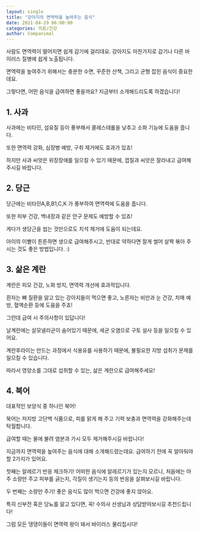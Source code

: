 ```yaml
---
layout: single
title: "강아지의 면역력을 높여주는 음식"
date: 2021-04-29 06:00:00
categories: 의료/건강
author: Companimal
---
```


사람도 면역력이 떨어지면 쉽게 감기에 걸리데요. 강아지도 마찬가지로 감기나 다른 바이러스 질병에 쉽게 노출됩니다.

면역력을 높여주기 위해서는 충분한 수면, 꾸준한 산책, 그리고 균형 잡힌 음식이 중요한데요.

그렇다면, 어떤 음식을 급여하면 좋을까요? 지금부터 소개해드리도록 하겠습니다!

## 1. 사과

사과에는 비타민, 섬유질 등이 풍부해서 콜레스테롤을 낮추고 소화 기능에 도움을 줍니다.

또한 면역력 강화, 심장병 예방, 구취 제거에도 효과가 있죠!

하지만 사과 씨앗은 위장장애를 일으킬 수 있기 때문에, 껍질과 씨앗은 잘라내고 급여해주시길 바랍니다.

## 2. 당근

당근에는 비타민A,B,B1,C,K 가 풍부하여 면역력에 도움을 줍니다.

또한 피부 건강, 백내장과 같은 안구 문제도 예방할 수 있죠!

게다가 생당근을 씹는 것만으로도 치석 제거에 도움이 되는데요.

아이의 이빨이 튼튼하면 생으로 급여해주시고, 반대로 약하다면 잘게 썰어 살짝 볶아 주시는 것도 좋은 방법입니다. :)

## 3. 삶은 계란

계란은 피모 건강, 노화 방지, 면역력 개선에 효과적입니다.

흰자는 뼈 질환을 앓고 있는 강아지들이 먹으면 좋고, 노른자는 비만과 눈 건강, 치매 예방, 혈액순환 등에 도움을 주죠!

그런데 급여 시 주의사항이 있답니다!

날계란에는 살모넬라균이 숨어있기 때문에, 세균 오염으로 구토 설사 등을 일으킬 수 있어요.

계란후라이는 만드는 과정에서 식용유를 사용하기 때문에, 불필요한 지방 섭취가 문제를 일으킬 수 있습니다.

따라서 영양소를 그대로 섭취할 수 있는, 삶은 계란으로 급여해주세요!

## 4. 북어

대표적인 보양식 중 하나인 북어!

북어는 저지방 고단백 식품으로, 피를 맑게 해 주고 기력 보충과 면역력을 강화해주는데 탁월합니다.

급여할 때는 물에 불려 염분과 가시 모두 제거해주시길 바랍니다!

지금까지 면역력을 높여주는 음식에 대해 소개해드렸는데요. 급여하기 전에 꼭 알아둬야 할 2가지가 있어요.

첫째는 알레르기 반응 체크하기! 어떠한 음식에 알레르기가 있는지 모르니, 처음에는 아주 소량만 주고 피부를 긁는지, 각질이 생기는지 등의 반응을 살펴보시길 바랍니다.

두 번째는 소량만 주기! 좋은 음식도 많이 먹으면 건강에 좋지 않아요.

특히 신부전 혹은 당뇨를 앓고 있다면, 꼭! 수의사 선생님과 상담받아보시길 추천드립니다!

그럼 모든 댕댕이들이 면역력 왕이 돼서 바이러스 물리칩시다!
